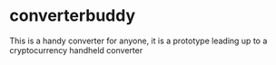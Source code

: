 # converterbuddy
This is a handy converter for anyone, it is a prototype leading up to a cryptocurrency handheld converter 
